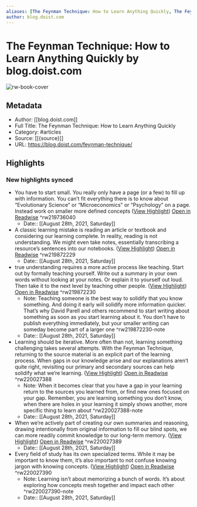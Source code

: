 ```yaml
---
aliases: [The Feynman Technique: How to Learn Anything Quickly, The Feynman Technique: How to Learn Anything Quickly]
author: blog.doist.com
---
```

# The Feynman Technique: How to Learn Anything Quickly by blog.doist.com

![rw-book-cover](https://readwise-assets.s3.amazonaws.com/static/images/article2.74d541386bbf.png)

## Metadata
- Author: [[blog.doist.com]]
- Full Title: The Feynman Technique: How to Learn Anything Quickly
- Category: #articles
- Source: [[{source}]]
- URL: https://blog.doist.com/feynman-technique/

## Highlights
### New highlights synced
- You have to start small. You really only have a page (or a few) to fill up with information. You can’t fit everything there is to know about “Evolutionary Science” or “Microeconomics” or “Psychology” on a page. Instead work on smaller more defined concepts ([View Highlight](https://instapaper.com/read/1439876063/17306530)) [Open in Readwise](https://readwise.io/open/219736040) ^rw219736040
    - Date:: [[August 28th, 2021, Saturday]]
- A classic learning mistake is reading an article or textbook and considering our learning complete. In reality, reading is not understanding. We might even take notes, essentially transcribing a resource’s sentences into our notebooks. ([View Highlight](https://instapaper.com/read/1439876063/17309814)) [Open in Readwise](https://readwise.io/open/219872229) ^rw219872229
    - Date:: [[August 28th, 2021, Saturday]]
- true understanding requires a more active process like teaching. Start out by formally teaching yourself. Write out a summary in your own words without looking at your notes. Or explain it to yourself out loud. Then take it to the next level by teaching other people. ([View Highlight](https://instapaper.com/read/1439876063/17309841)) [Open in Readwise](https://readwise.io/open/219872230) ^rw219872230
    - Note: Teaching someone is the best way to solidify that you know something. And doing it early will solidify more information quicker. That’s why David Parell and others recommend to start writing about something as soon as you start learning about it. You don’t have to publish everything immediately, but your smaller writing can someday become part of a larger one ^rw219872230-note
    - Date:: [[August 28th, 2021, Saturday]]
- Learning should be iterative. More often than not, learning something challenging takes several attempts. With the Feynman Technique, returning to the source material is an explicit part of the learning process. When gaps in our knowledge arise and our explanations aren’t quite right, revisiting our primary and secondary sources can help solidify what we’re learning. ([View Highlight](https://instapaper.com/read/1439876063/17313272)) [Open in Readwise](https://readwise.io/open/220027388) ^rw220027388
    - Note: When it becomes clear that you have a gap in your learning return to the sources you learned from, or find new ones focused on your gap. Remember, you are learning something you don’t know, when there are holes in your learning it simply shows another, more specific thing to learn about ^rw220027388-note
    - Date:: [[August 28th, 2021, Saturday]]
- When we’re actively part of creating our own summaries and reasoning, drawing intentionally from original information to fill our blind spots, we can more readily commit knowledge to our long-term memory. ([View Highlight](https://instapaper.com/read/1439876063/17313282)) [Open in Readwise](https://readwise.io/open/220027389) ^rw220027389
    - Date:: [[August 28th, 2021, Saturday]]
- Every field of study has its own specialized terms. While it may be important to know them, it’s also important to not confuse knowing jargon with knowing concepts. ([View Highlight](https://instapaper.com/read/1439876063/17313295)) [Open in Readwise](https://readwise.io/open/220027390) ^rw220027390
    - Note: Learning isn’t about memorizing a bunch of words. It’s about exploring how concepts mesh together and impact each other ^rw220027390-note
    - Date:: [[August 28th, 2021, Saturday]]

